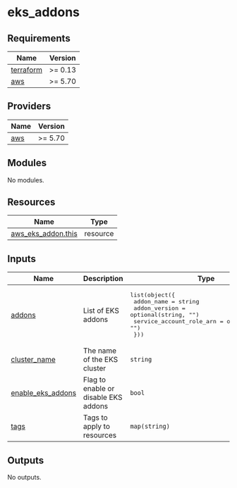 # eks_addons

<!-- BEGIN_TF_DOCS -->
## Requirements

| Name | Version |
|------|---------|
| <a name="requirement_terraform"></a> [terraform](#requirement\_terraform) | >= 0.13 |
| <a name="requirement_aws"></a> [aws](#requirement\_aws) | >= 5.70 |

## Providers

| Name | Version |
|------|---------|
| <a name="provider_aws"></a> [aws](#provider\_aws) | >= 5.70 |

## Modules

No modules.

## Resources

| Name | Type |
|------|------|
| [aws_eks_addon.this](https://registry.terraform.io/providers/hashicorp/aws/latest/docs/resources/eks_addon) | resource |

## Inputs

| Name | Description | Type | Default | Required |
|------|-------------|------|---------|:--------:|
| <a name="input_addons"></a> [addons](#input\_addons) | List of EKS addons | <pre>list(object({<br>    addon_name               = string<br>    addon_version            = optional(string, "")<br>    service_account_role_arn = optional(string, "")<br>  }))</pre> | `[]` | no |
| <a name="input_cluster_name"></a> [cluster\_name](#input\_cluster\_name) | The name of the EKS cluster | `string` | n/a | yes |
| <a name="input_enable_eks_addons"></a> [enable\_eks\_addons](#input\_enable\_eks\_addons) | Flag to enable or disable EKS addons | `bool` | `false` | no |
| <a name="input_tags"></a> [tags](#input\_tags) | Tags to apply to resources | `map(string)` | `{}` | no |

## Outputs

No outputs.
<!-- END_TF_DOCS -->
